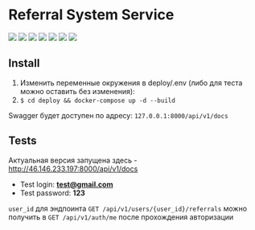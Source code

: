 # Referral System Service

![](https://img.shields.io/badge/Python-v3.10-green) ![](https://img.shields.io/badge/FastAPI-v0.115.8-blue) 
![](https://img.shields.io/badge/SQLAlchemy-v2.0-yellow) ![](https://img.shields.io/badge/PostgreSQL-v16-blue) 
![](https://img.shields.io/badge/Redis-v7.0-red) ![](https://img.shields.io/badge/Alembic-v2.0-violet) 
![](https://img.shields.io/badge/Docker-blue)


## Install
1. Изменить переменные окружения в deploy/.env (либо для теста можно оставить без изменения): 
2. `$ cd deploy && docker-compose up -d --build`

Swagger будет доступен по адресу: `127.0.0.1:8000/api/v1/docs`

## Tests

Актуальная версия запущена здесь - http://46.146.233.197:8000/api/v1/docs  
- Test login: **test@gmail.com**  
- Test password: **123**  

`user_id` для эндпоинта `GET /api/v1/users/{user_id}/referrals` можно получить в `GET /api/v1/auth/me`
после прохождения авторизации

